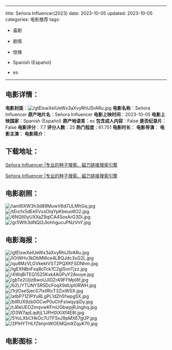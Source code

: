 
---
title: Señora Influencer(2023)
date: 2023-10-05
updated: 2023-10-05
categories: 电影推荐
tags:
- 喜剧
- 剧情
- 惊悚

- Spanish (Español)
- es
---


> 

## **电影详情**：

**电影封面**：<img src="https://image.tmdb.org/t/p/w200/gtElxwXeIUeWx3aXvyRhIJSrARu.jpg" alt="/gtElxwXeIUeWx3aXvyRhIJSrARu.jpg" title="/gtElxwXeIUeWx3aXvyRhIJSrARu.jpg">
**电影名称**：Señora Influencer
**原产地片名**：Señora Influencer
**电影上映时间**：2023-10-05
**电影上映国家**：Spanish (Español)
**原产地语言**：es
**包含成人内容**：False
**是否纪录片**：False
**电影评分**：7.7
**评分人数**：25
**热门程度**：61.751
**电影时长**：
**电影导演**：
**电影主演**：
**电影简介**：

## **下载地址**：
[Señora Influencer |专业的种子搜索、磁力链接搜索引擎](https://movie.amd794.com:2083/?search=Se%C3%B1ora%20Influencer&ordering=&mode=match_phrase&page_size=10&page=1)

[Señora Influencer |专业的种子搜索、磁力链接搜索引擎](https://movie.amd794.com:2083/?search=Se%C3%B1ora%20Influencer&ordering=&mode=match_phrase&page_size=10&page=1)
 

## **电影剧照**：
<img src="https://image.tmdb.org/t/p/original/iani6lXW3h3d89MuwV6d7ULMhGq.jpg" alt="/iani6lXW3h3d89MuwV6d7ULMhGq.jpg" title="/iani6lXW3h3d89MuwV6d7ULMhGq.jpg"><img src="https://image.tmdb.org/t/p/original/tErcfx5dEe5VxsOlqYpKbeuo6O2.jpg" alt="/tErcfx5dEe5VxsOlqYpKbeuo6O2.jpg" title="/tErcfx5dEe5VxsOlqYpKbeuo6O2.jpg"><img src="https://image.tmdb.org/t/p/original/6NQll0yUXXaZ9qlCA4SoxArG3Di.jpg" alt="/6NQll0yUXXaZ9qlCA4SoxArG3Di.jpg" title="/6NQll0yUXXaZ9qlCA4SoxArG3Di.jpg"><img src="https://image.tmdb.org/t/p/original/gr5Wlh3dNQI2JlohhgucuPNzVnY.jpg" alt="/gr5Wlh3dNQI2JlohhgucuPNzVnY.jpg" title="/gr5Wlh3dNQI2JlohhgucuPNzVnY.jpg">

## **电影海报**：
<img src="https://image.tmdb.org/t/p/original/gtElxwXeIUeWx3aXvyRhIJSrARu.jpg" alt="/gtElxwXeIUeWx3aXvyRhIJSrARu.jpg" title="/gtElxwXeIUeWx3aXvyRhIJSrARu.jpg"><img src="https://image.tmdb.org/t/p/original/lOiWHv3kDbMl6ce4LBQJdc3xG2L.jpg" alt="/lOiWHv3kDbMl6ce4LBQJdc3xG2L.jpg" title="/lOiWHv3kDbMl6ce4LBQJdc3xG2L.jpg"><img src="https://image.tmdb.org/t/p/original/qu8MzVLGVkektVST2PQXKFSDNhm.jpg" alt="/qu8MzVLGVkektVST2PQXKFSDNhm.jpg" title="/qu8MzVLGVkektVST2PQXKFSDNhm.jpg"><img src="https://image.tmdb.org/t/p/original/lgEXNBnFsq8oTck1C2giSvnTjzz.jpg" alt="/lgEXNBnFsq8oTck1C2giSvnTjzz.jpg" title="/lgEXNBnFsq8oTck1C2giSvnTjzz.jpg"><img src="https://image.tmdb.org/t/p/original/4WqBiTEQ1S25Kxk4AGPuY2Avuye.jpg" alt="/4WqBiTEQ1S25Kxk4AGPuY2Avuye.jpg" title="/4WqBiTEQ1S25Kxk4AGPuY2Avuye.jpg"><img src="https://image.tmdb.org/t/p/original/gbTe2OjIzBwoUJlDZrA9FFMpI8f.jpg" alt="/gbTe2OjIzBwoUJlDZrA9FFMpI8f.jpg" title="/gbTe2OjIzBwoUJlDZrA9FFMpI8f.jpg"><img src="https://image.tmdb.org/t/p/original/b2LlYTUNYSR5DcFoqX9dUpl0RWH.jpg" alt="/b2LlYTUNYSR5DcFoqX9dUpl0RWH.jpg" title="/b2LlYTUNYSR5DcFoqX9dUpl0RWH.jpg"><img src="https://image.tmdb.org/t/p/original/1rjlOseSjecG7IxtRtcT3ZixWSX.jpg" alt="/1rjlOseSjecG7IxtRtcT3ZixWSX.jpg" title="/1rjlOseSjecG7IxtRtcT3ZixWSX.jpg"><img src="https://image.tmdb.org/t/p/original/atbP71ZIPYuRLgPL1dZh5fwpg5X.jpg" alt="/atbP71ZIPYuRLgPL1dZh5fwpg5X.jpg" title="/atbP71ZIPYuRLgPL1dZh5fwpg5X.jpg"><img src="https://image.tmdb.org/t/p/original/bIRUX9zb0GCwP0uChFslwqyqiDy.jpg" alt="/bIRUX9zb0GCwP0uChFslwqyqiDy.jpg" title="/bIRUX9zb0GCwP0uChFslwqyqiDy.jpg"><img src="https://image.tmdb.org/t/p/original/tJ6eUEOZmqvwKFmUGbwpjRJnghq.jpg" alt="/tJ6eUEOZmqvwKFmUGbwpjRJnghq.jpg" title="/tJ6eUEOZmqvwKFmUGbwpjRJnghq.jpg"><img src="https://image.tmdb.org/t/p/original/D3W7apLqdtjL1JPH0tXiXf4E8I.jpg" alt="/D3W7apLqdtjL1JPH0tXiXf4E8I.jpg" title="/D3W7apLqdtjL1JPH0tXiXf4E8I.jpg"><img src="https://image.tmdb.org/t/p/original/5YoLXbCHkOc7UTFSvJ9pMXE7gUP.jpg" alt="/5YoLXbCHkOc7UTFSvJ9pMXE7gUP.jpg" title="/5YoLXbCHkOc7UTFSvJ9pMXE7gUP.jpg"><img src="https://image.tmdb.org/t/p/original/2PlHYTHLfZbhjmWOEMQm9ZqyK70.jpg" alt="/2PlHYTHLfZbhjmWOEMQm9ZqyK70.jpg" title="/2PlHYTHLfZbhjmWOEMQm9ZqyK70.jpg">

## **电影图标**：

